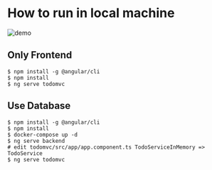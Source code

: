 # How to run in local machine

![demo](https://res.cloudinary.com/silverbirder/image/upload/v1585571668/todo_mvc/todomvc_by_nestjs_640_480.gif)

## Only Frontend

```shell script
$ npm install -g @angular/cli
$ npm install
$ ng serve todomvc
```

## Use Database

```shell script
$ npm install -g @angular/cli
$ npm install
$ docker-compose up -d
$ ng serve backend
# edit todomvc/src/app/app.component.ts TodoServiceInMemory => TodoService
$ ng serve todomvc
```
